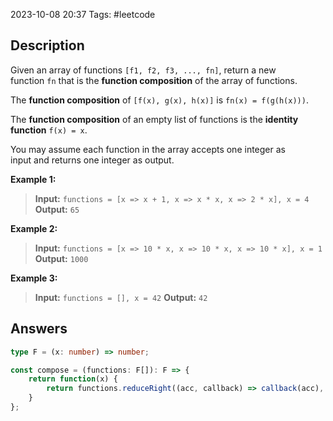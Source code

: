 2023-10-08 20:37
Tags: #leetcode
## Description

Given an array of functions `[f1, f2, f3, ..., fn]`, return a new function `fn` that is the **function composition** of the array of functions.

The **function composition** of `[f(x), g(x), h(x)]` is `fn(x) = f(g(h(x)))`.

The **function composition** of an empty list of functions is the **identity function** `f(x) = x`.

You may assume each function in the array accepts one integer as input and returns one integer as output.

**Example 1:**
>**Input:** `functions = [x => x + 1, x => x * x, x => 2 * x], x = 4`
>**Output:** `65`

**Example 2:**
>**Input:** `functions = [x => 10 * x, x => 10 * x, x => 10 * x], x = 1`
>**Output:** `1000`

**Example 3:**
>**Input:** `functions = [], x = 42`
>**Output:** `42`

## Answers

```typescript
type F = (x: number) => number;

const compose = (functions: F[]): F => {
	return function(x) {
        return functions.reduceRight((acc, callback) => callback(acc), x)
    }
};

```
